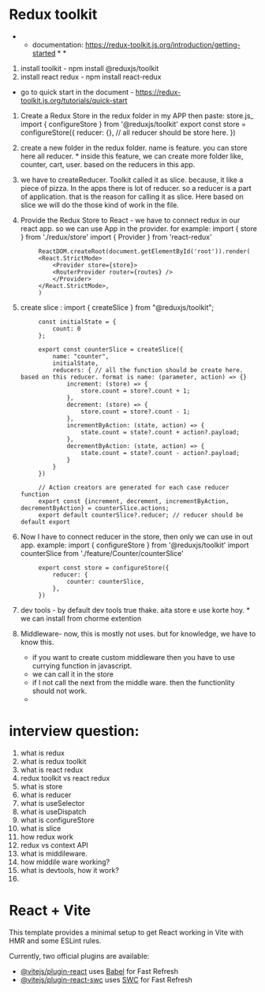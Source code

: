 # Redux toolkit
* * documentation: https://redux-toolkit.js.org/introduction/getting-started * * 

1. install toolkit - npm install @reduxjs/toolkit
2. install react redux - npm install react-redux

* go to quick start in the document - https://redux-toolkit.js.org/tutorials/quick-start
1. Create a Redux Store in the redux folder in my APP 
  then paste: store.js_ 
  import { configureStore } from '@reduxjs/toolkit'
        export const store = configureStore({
        reducer: {}, // all reducer should be store here.
        })

2. create a new folder in the redux folder. name is feature. you can store here all reducer. * inside this feature, we can create more folder like, counter, cart, user. based on the reducers in this app. 
3. we have to createReducer. Toolkit called it as slice. because, it like a piece of pizza. In the apps there is lot of reducer. so a reducer is a part of application. that is the reason for calling it as slice. Here based on slice we will do the those kind of work in the file. 
4. Provide the Redux Store to React - we have to connect redux in our react app. so we can use App in the provider. 
   for example: 
           import { store } from './redux/store'
            import { Provider } from 'react-redux'

            ReactDOM.createRoot(document.getElementById('root')).render(
            <React.StrictMode>
                <Provider store={store}>
                <RouterProvider router={routes} />
                </Provider>
            </React.StrictMode>,
            )
5. create slice : 
            import { createSlice } from "@reduxjs/toolkit";

            const initialState = {
                count: 0
            };

            export const counterSlice = createSlice({
                name: "counter",
                initialState,
                reducers: { // all the function should be create here. based on this reducer. format is name: (parameter, action) => {}
                    increment: (store) => {
                        store.count = store?.count + 1;
                    },
                    decrement: (store) => {
                        store.count = store?.count - 1;
                    },
                    incrementByAction: (state, action) => {
                        state.count = state?.count + action?.payload;
                    },
                    decrementByAction: (state, action) => {
                        state.count = state?.count - action?.payload;
                    }
                }
            })

            // Action creators are generated for each case reducer function
            export const {increment, decrement, incrementByAction, decrementByAction} = counterSlice.actions;
            export default counterSlice?.reducer; // reducer should be default export
  
6. Now I have to connect reducer in the store, then only we can use in out app. example:
            import { configureStore } from '@reduxjs/toolkit'
            import counterSlice from './feature/Counter/counterSlice'

            export const store = configureStore({
                reducer: {
                    counter: counterSlice,
                },
            })
7. dev tools - by default dev tools true thake. aita store e use korte hoy.
           * we can install from chorme extention
8. Middleware- now, this is mostly not uses. but for knowledge, we have to know this. 
      - if you want to create custom middleware then you have to use currying function in javascript. 
      - we can call it in the store
      - if I not call the next from the middle ware. then the functionlity should not work. 
      - 




# interview question:
1. what is redux
2. what is redux toolkit
3. what is react redux
4. redux toolkit vs react redux
5. what is store
6. what is reducer
7. what is useSelector
8. what is useDispatch
9. what is configureStore
10. what is slice
11. how redux work 
12. redux vs context API
13. what is middileware. 
14. how middile ware working?
15. what is devtools, how it work?
16. 

# React + Vite

This template provides a minimal setup to get React working in Vite with HMR and some ESLint rules.

Currently, two official plugins are available:

- [@vitejs/plugin-react](https://github.com/vitejs/vite-plugin-react/blob/main/packages/plugin-react/README.md) uses [Babel](https://babeljs.io/) for Fast Refresh
- [@vitejs/plugin-react-swc](https://github.com/vitejs/vite-plugin-react-swc) uses [SWC](https://swc.rs/) for Fast Refresh
